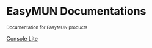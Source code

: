 # EasyMUN Documentations
<small>Documentation for EasyMUN products</small>

[Console Lite](./console-lite/)
